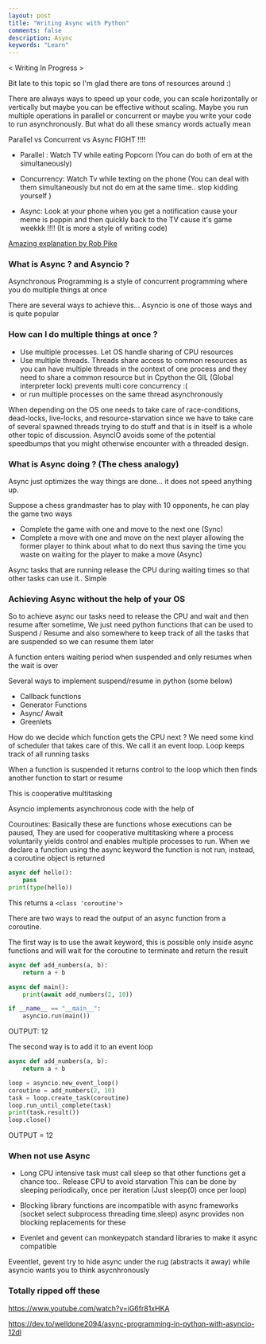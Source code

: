 ```yaml
---
layout: post
title: "Writing Async with Python"
comments: false
description: Async 
keywords: "Learn"
---
```


< Writing In Progress > 

Bit late to this topic so I'm glad there are tons of resources around :)

There are always ways to speed up your code, you can scale horizontally or vertically but maybe you can be effective without scaling. Maybe you run multiple operations in parallel or concurrent or maybe you write your code to run asynchronously. But what do all these smancy words actually mean 

Parallel vs Concurrent vs Async FIGHT !!!!

 - Parallel : Watch TV while eating Popcorn (You can do both of em at the simultaneously)
 
 - Concurrency: Watch Tv while texting on the phone (You can deal with them simultaneously but not do em at the same time.. stop kidding yourself )

 - Async: Look at your phone when you get a notification cause your meme is poppin and then quickly back to the TV cause it's game weekkk !!!! (It is more a style of writing code)

[Amazing explanation by Rob Pike](https://www.youtube.com/watch?v=cN_DpYBzKso)

###  What is Async ? and Asyncio ?

Asynchronous Programming is a style of concurrent programming where you do multiple things at once 

There are several ways to achieve this... Asyncio is one of those ways and is quite popular 

### How can I do multiple things at once ?

- Use multiple processes. Let OS handle sharing of CPU resources
- Use multiple threads. Threads share access to common resources as you can have multiple threads in the context of one process and they need to share a common resource but in Cpython the GIL (Global interpreter lock) prevents multi core concurrency :(
- or run multiple processes on the same thread asynchronously 

When depending on the OS one needs to take care of race-conditions, dead-locks, live-locks, and resource-starvation since we have to take care of several spawned threads trying to do stuff and that is in itself is a whole other topic of discussion. AsyncIO avoids some of the potential speedbumps that you might otherwise encounter with a threaded design.

### What is Async doing ? (The chess analogy)

Async just optimizes the way things are done... it does not speed anything up. 

Suppose a chess grandmaster has to play with 10 opponents, he can play the game two ways 

- Complete the game with one and move to the next one (Sync)
- Complete a move with one and move on the next player allowing the former player to think about what to do next thus saving the time you waste on waiting for the player to make a move (Async)

Async tasks that are running release the CPU during waiting times so that other tasks can use it.. Simple


### Achieving Async without the help of your OS

So to achieve async our tasks need to release the CPU and wait and then resume after sometime, We just need python functions that can be used to Suspend / Resume and also somewhere to keep track of all the tasks that are suspended so we can resume them later  

A function enters waiting period when suspended and only resumes when the wait is over 

Several ways to implement suspend/resume in python (some below)

- Callback functions
- Generator Functions
- Async/ Await 
- Greenlets 

How do we decide which function gets the CPU next ? We need some kind of scheduler that takes care of this. We call it an event loop. Loop keeps track of all running tasks

When a function is suspended it returns control to the loop which then finds another function to start or resume

This is cooperative multitasking

Asyncio implements asynchronous code with the help of 

Couroutines: Basically these are functions whose executions can be paused, They are used for cooperative multitasking where a process voluntarily yields control and enables multiple processes to run. When we declare a function using the async keyword the function is not run, instead, a coroutine object is returned

```python
async def hello():
	pass
print(type(hello))
```

This returns a ```<class 'coroutine'>```

There are two ways to read the output of an async function from a coroutine.

The first way is to use the await keyword, this is possible only inside async functions and will wait for the coroutine to terminate and return the result

```python
async def add_numbers(a, b):
    return a + b

async def main():
    print(await add_numbers(2, 10))

if __name__ == "__main__":
    asyncio.run(main())
```

OUTPUT: 12

The second way is to add it to an event loop

```python
async def add_numbers(a, b):
	return a + b

loop = asyncio.new_event_loop()
coroutine = add_numbers(2, 10)
task = loop.create_task(coroutine)
loop.run_until_complete(task)
print(task.result())
loop.close()
```

OUTPUT = 12



### When not use Async

- Long CPU intensive task must call sleep so that other functions get a chance too.. Release CPU to avoid starvation
This can be done by sleeping periodically, once per iteration (Just sleep(0) once per loop)

- Blocking library functions are incompatible with async frameworks (socket select subprocess threading time.sleep) 
async provides non blocking replacements for these  

- Evenlet and gevent can monkeypatch standard libraries to make it async compatible 

Eveentlet, gevent try to hide async under the rug (abstracts it away) while asyncio wants you to think asycnhronously 



### Totally ripped off these

<https://www.youtube.com/watch?v=iG6fr81xHKA>

<https://dev.to/welldone2094/async-programming-in-python-with-asyncio-12dl>